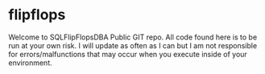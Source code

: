 # flipflops
Welcome to SQLFlipFlopsDBA Public GIT repo.  All code found here is to be run at your own risk.  I will update as often as I can but I am not responsible for errors/malfunctions that may occur when you execute inside of your environment.
